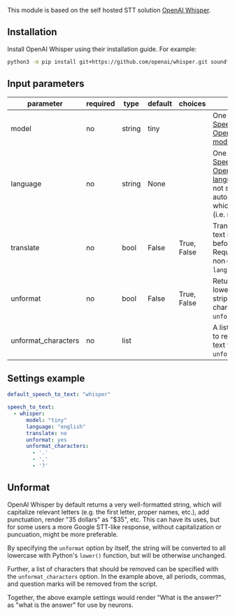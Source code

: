 This module is based on the self hosted STT solution [OpenAI Whisper](https://github.com/openai/whisper).

## Installation

Install OpenAI Whisper using their installation guide. For example:
```bash
python3 -m pip install git+https://github.com/openai/whisper.git soundfile
```

## Input parameters

| parameter       | required | type   | default | choices | comment                                                                                                                                                |
| --------------- | -------- | ------ | ------- | ------- | ------------------------------------------------------------------------------------------------------------------------------------------------------ |
| model           | no       | string | tiny |         | One of the valid [SpeechRecognition OpenAI Whisper model values](https://github.com/Uberi/speech_recognition/blob/master/reference/library-reference.rst#recognizer_instancerecognize_whisperaudio_data-audiodata-model-strbase-show_dict-boolfalse-load_options-dictany-anynone-languageoptionalstrnone-translateboolfalse-transcribe_options) |
| language        | no       | string | None |         | One of the valid [SpeechRecognition OpenAI Whisper language values](https://github.com/Uberi/speech_recognition/blob/master/reference/library-reference.rst#recognizer_instancerecognize_whisperaudio_data-audiodata-model-strbase-show_dict-boolfalse-load_options-dictany-anynone-languageoptionalstrnone-translateboolfalse-transcribe_options). If not set, defaults to auto-translation which requires a full (i.e. non-`en`) model. |
| translate       | no       | bool   | False | True, False | Translate the spoken text into English before returning. Requires a full (i.e. non-`en`) model and `language` not set. |
| unformat        | no       | bool   | False  | True, False | Return text as all-lowercase and stripped of the characters in `unformat_characters`. |
| unformat_characters | no | list | | | A list of characters to remove from the text when using `unformat`. |

## Settings example

```yaml
default_speech_to_text: "whisper"

speech_to_text:
  - whisper:
      model: "tiny"
      language: "english"
      translate: no
      unformat: yes
      unformat_characters:
        - '.'
        - ','
        - '?'
```

## Unformat

OpenAI Whisper by default returns a very well-formatted string, which will capitalize relevant letters (e.g. the first letter, proper names, etc.), add punctuation, render "35 dollars" as "$35", etc. This can have its uses, but for some users a more Google STT-like response, without capitalization or puncuation, might be more preferable.

By specifying the `unformat` option by itself, the string will be converted to all lowercase with Python's `lower()` function, but will be otherwise unchanged.

Further, a list of characters that should be removed can be specified with the `unformat_characters` option. In the example above, all periods, commas, and question marks will be removed from the script.

Together, the above example settings would render "What is the answer?" as "what is the answer" for use by neurons.
